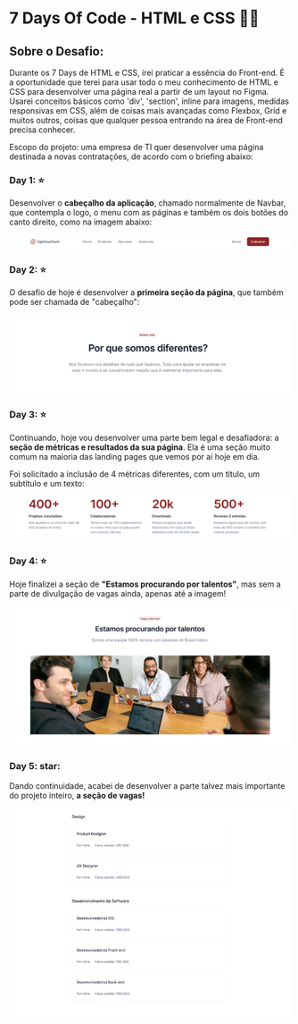 # 7 Days Of Code - HTML e CSS :woman_technologist:

## Sobre o Desafio:

Durante os 7 Days de HTML e CSS, irei praticar a essência do Front-end. É a oportunidade que terei para usar todo o meu conhecimento de HTML e CSS para desenvolver uma página real a partir de um layout no Figma. Usarei conceitos básicos como 'div', 'section', inline para imagens, medidas responsivas em CSS, além de coisas mais avançadas como Flexbox, Grid e muitos outros, coisas que qualquer pessoa entrando na área de Front-end precisa conhecer.


Escopo do projeto: uma empresa de TI quer desenvolver uma página destinada a novas contratações, de acordo com o briefing abaixo:



### Day 1: :star:
Desenvolver o **cabeçalho da aplicação**, chamado normalmente de Navbar, que contempla o logo, o menu com as páginas e também os dois botões do canto direito, como na imagem abaixo:

![img](/01.HTMLeCSS/img/navBar.png)


### Day 2: :star:
O desafio de hoje é desenvolver a **primeira seção da página**, que também pode ser chamada de "cabeçalho":

![img](/01.HTMLeCSS/img/cabecalho.png)


### Day 3: :star:
Continuando, hoje vou desenvolver uma parte bem legal e desafiadora: a **seção de métricas e resultados da sua página**. Ela é uma seção muito comum na maioria das landing pages que vemos por aí hoje em dia.

Foi solicitado a inclusão de 4 métricas diferentes, com um título, um subtítulo e um texto:

![img](/01.HTMLeCSS/img/metricas.png)


### Day 4: :star:
Hoje finalizei a seção de **"Estamos procurando por talentos"**, mas sem a parte de divulgação de vagas ainda, apenas até a imagem!

![img](/01.HTMLeCSS/img/procurando-talentos.png)

### Day 5: star:
Dando continuidade, acabei de desenvolver a parte talvez mais importante do projeto inteiro, **a seção de vagas!**

![img](/01.HTMLeCSS/img/secao-vagas.png)
